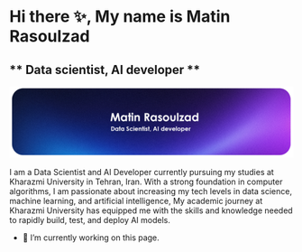 # Hi there ✨, My name is Matin Rasoulzad
## ** Data scientist, AI developer **
![Data scientist, AI developer](https://github.com/Matin-Rasoulzad/Matin-Rasoulzad/blob/main/Banner2.png)

I am a Data Scientist and AI Developer currently pursuing my studies at Kharazmi University in Tehran, Iran. With a strong foundation in computer algorithms, I am passionate about increasing my tech levels in data science, machine learning, and artificial intelligence,  My academic journey at Kharazmi University has equipped me with the skills and knowledge needed to rapidly build, test, and deploy AI models.

- 🔭 I’m currently working on this page. 




